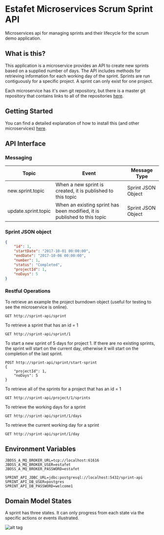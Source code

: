 # Estafet Microservices Scrum Sprint API
Microservices api for managing sprints and their lifecycle for the scrum demo application.
## What is this?
This application is a microservice provides an API to create new sprints based on a supplied number of days. The API includes methods for retrieving information for each working day of the sprint. Sprints are run contiguously for a specific project. A sprint can only exist for one project.

Each microservice has it's own git repository, but there is a master git repository that contains links to all of the repositories [here](https://github.com/stericbro/estafet-microservices-scrum).
## Getting Started
You can find a detailed explanation of how to install this (and other microservices) [here](https://github.com/stericbro/estafet-microservices-scrum#getting-started).
## API Interface

### Messaging

|Topic   |Event    |Message Type |
|--------|---------|-------------|
|new.sprint.topic|When a new sprint is created, it is published to this topic|Sprint JSON Object|
|update.sprint.topic|When an existing sprint has been modified, it is published to this topic|Sprint JSON Object|

### Sprint JSON object

```json
{
    "id": 1,
    "startDate": "2017-10-01 00:00:00",
    "endDate": "2017-10-06 00:00:00",
    "number": 1,
    "status": "Completed",
    "projectId": 1,
    "noDays": 5
}
```

### Restful Operations

To retrieve an example the project burndown object (useful for testing to see the microservice is online).

```
GET http://sprint-api/sprint
```

To retrieve a sprint that has an id = 1

```
GET http://sprint-api/sprint/1
```

To start a new sprint of 5 days for project 1. If there are no existing sprints, the sprint will start on the current day, otherwise it will start on the completion of the last sprint.

```
POST http://sprint-api/sprint/start-sprint
{
    "projectId": 1,
    "noDays": 5
}
```

To retrieve all of the sprints for a project that has an id = 1

```
GET http://sprint-api/project/1/sprints
```

To retrieve the working days for a sprint

```
GET http://sprint-api/sprint/1/days
```

To retrieve the current working day for a sprint

```
GET http://sprint-api/sprint/1/day
```

## Environment Variables
```
JBOSS_A_MQ_BROKER_URL=tcp://localhost:61616
JBOSS_A_MQ_BROKER_USER=estafet
JBOSS_A_MQ_BROKER_PASSWORD=estafet

SPRINT_API_JDBC_URL=jdbc:postgresql://localhost:5432/sprint-api
SPRINT_API_DB_USER=postgres
SPRINT_API_DB_PASSWORD=welcome1
```

## Domain Model States
A sprint has three states. It can only progress from each state via the specific actions or events illustrated.

![alt tag](https://github.com/stericbro/estafet-microservices-scrum-api-sprint/blob/master/SprintStateModel.png)

